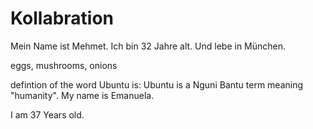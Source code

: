 # Kollabration

Mein Name ist Mehmet. Ich bin 32 Jahre alt. Und lebe in München.

eggs, mushrooms, onions

defintion of the word Ubuntu is: Ubuntu is a Nguni Bantu term meaning "humanity". 
My name is Emanuela.

I am 37 Years old.
